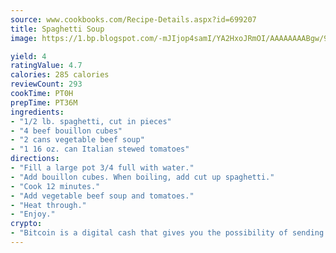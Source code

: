 ```yaml
---
source: www.cookbooks.com/Recipe-Details.aspx?id=699207
title: Spaghetti Soup
image: https://1.bp.blogspot.com/-mJIjop4samI/YA2HxoJRmOI/AAAAAAAABgw/9Q6cN5purxQQ0M3111-VxRXtHYk4x987wCLcBGAsYHQ/s320/19.png

yield: 4
ratingValue: 4.7
calories: 285 calories
reviewCount: 293
cookTime: PT0H
prepTime: PT36M
ingredients:
- "1/2 lb. spaghetti, cut in pieces"
- "4 beef bouillon cubes"
- "2 cans vegetable beef soup"
- "1 16 oz. can Italian stewed tomatoes"
directions:
- "Fill a large pot 3/4 full with water."
- "Add bouillon cubes. When boiling, add cut up spaghetti."
- "Cook 12 minutes."
- "Add vegetable beef soup and tomatoes."
- "Heat through."
- "Enjoy."
crypto:
- "Bitcoin is a digital cash that gives you the possibility of sending money all over the world, instantly and without a fee."
---
```

